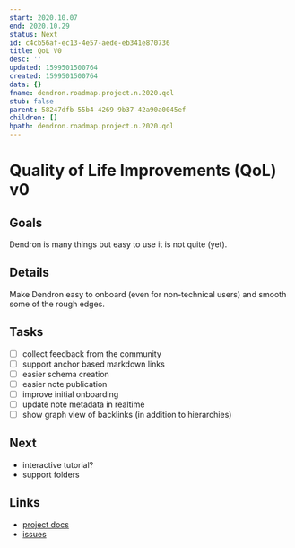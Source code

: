 ```yaml
---
start: 2020.10.07
end: 2020.10.29
status: Next
id: c4cb56af-ec13-4e57-aede-eb341e870736
title: QoL V0
desc: ''
updated: 1599501500764
created: 1599501500764
data: {}
fname: dendron.roadmap.project.n.2020.qol
stub: false
parent: 58247dfb-55b4-4269-9b37-42a90a0045ef
children: []
hpath: dendron.roadmap.project.n.2020.qol
---
```

# Quality of Life Improvements (QoL) v0

## Goals

Dendron is many things but easy to use it is not quite (yet). 

## Details

Make Dendron easy to onboard (even for non-technical users) and smooth some of the rough edges. 

## Tasks

- [ ] collect feedback from the community
- [ ] support anchor based markdown links
- [ ] easier schema creation
- [ ] easier note publication
- [ ] improve initial onboarding
- [ ] update note metadata in realtime
- [ ] show graph view of backlinks (in addition to hierarchies)

## Next

- interactive tutorial?
- support folders

## Links

- [project docs](https://dendron.so/notes/c4cb56af-ec13-4e57-aede-eb341e870736.html)
- [issues](https://github.com/dendronhq/dendron/labels/pro.qol-v0)
